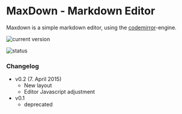 # MaxDown - Markdown Editor

Maxdown is a simple markdown editor, using the [codemirror](http://codemirror.net)-engine.

![current version](https://img.shields.io/badge/current_version-0.2-brightgreen.svg)

![status](https://img.shields.io/badge/status-stable-brightgreen.svg)

### Changelog

- v0.2 (7. April 2015)
  - New layout
  - Editor Javascript adjustment
- v0.1
  - deprecated